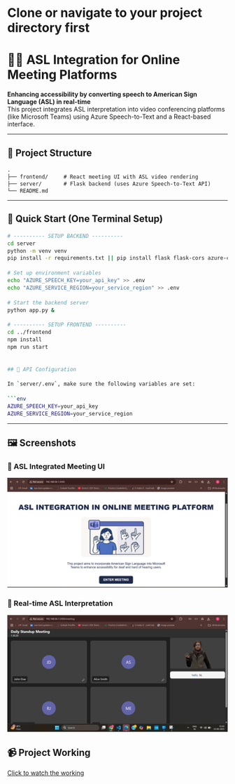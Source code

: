 # Clone or navigate to your project directory first

# 🧏‍♂️ ASL Integration for Online Meeting Platforms

**Enhancing accessibility by converting speech to American Sign Language (ASL) in real-time**  
This project integrates ASL interpretation into video conferencing platforms (like Microsoft Teams) using Azure Speech-to-Text and a React-based interface.

---

## 📁 Project Structure

```
.
├── frontend/     # React meeting UI with ASL video rendering
├── server/       # Flask backend (uses Azure Speech-to-Text API)
└── README.md
```

---

## 🚀 Quick Start (One Terminal Setup)

````bash
# ---------- SETUP BACKEND ----------
cd server
python -m venv venv
pip install -r requirements.txt || pip install flask flask-cors azure-cognitiveservices-speech

# Set up environment variables
echo "AZURE_SPEECH_KEY=your_api_key" >> .env
echo "AZURE_SERVICE_REGION=your_service_region" >> .env

# Start the backend server
python app.py &

# ---------- SETUP FRONTEND ----------
cd ../frontend
npm install
npm run start


## 🔌 API Configuration

In `server/.env`, make sure the following variables are set:

```env
AZURE_SPEECH_KEY=your_api_key
AZURE_SERVICE_REGION=your_service_region
````

---

## 🖼 Screenshots

### 🔵 ASL Integrated Meeting UI

![Meeting UI Screenshot](/1.png)

### 🔴 Real-time ASL Interpretation

![Real-time ASL](/2.png)

## 📹 Project Working

[Click to watch the working](working.mp4)

